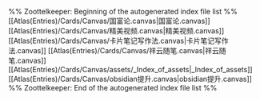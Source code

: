 %% Zoottelkeeper: Beginning of the autogenerated index file list  %%
 [[Atlas(Entries)/Cards/Canvas/国富论.canvas|国富论.canvas]]
 [[Atlas(Entries)/Cards/Canvas/精美视频.canvas|精美视频.canvas]]
 [[Atlas(Entries)/Cards/Canvas/卡片笔记写作法.canvas|卡片笔记写作法.canvas]]
 [[Atlas(Entries)/Cards/Canvas/祥云随笔.canvas|祥云随笔.canvas]]
 [[Atlas(Entries)/Cards/Canvas/assets/_Index_of_assets|_Index_of_assets]]
 [[Atlas(Entries)/Cards/Canvas/obsidian提升.canvas|obsidian提升.canvas]]
%% Zoottelkeeper: End of the autogenerated index file list  %%
